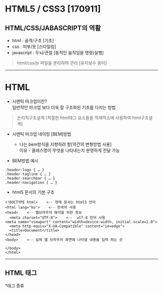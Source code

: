 # HTML5 / CSS3 [170911]
## HTML/CSS/JABASCRIPT의 역활  

* html : 골격/구조 [기초]
* css :  피부/옷 [스타일링]
* javascript : 두뇌/관절 [동적인 움직임을 명령/실행]
>html/css/js 파일을 분리하여 관리 [유지보수 용이]
  
---

# HTML
* 시멘틱 마크업이란?  
 일반적인 마크업 보다 더욱 잘 구조화된 기초를 다지는 방법  
 >논리적구조설계 [적절한 html태그 요소들을 적재적소에 사용하여 html구조설계]
* 시멘틱 마크업 네이밍 [BEM]방법  
  - 나는 bem방식을 지향하려 함[약간의 변형방법 사용]  
  이유 - 클레스명이 무엇을 나타내는지 분명하게 전달 가능  

* BEM방법 예시
 ```
.header-logo { … }
.header-tagline { … }
.header-searchbar { … }
.header-navigation { … }
 ```

* html5 문서의 기본 구조  

```
<!DOCTYPE html>    <-- 현재 문서는 html5 언어     
<html lang="ko">    <-- 한국어 사용 
<head>    <-- 웹브라우저 해석을 위한 정보    
  <meta charset="UTF-8">    <--  utf-8 언어 사용                                   <meta name="viewport" content="width=device-width, initial-scale=1.0">     
  <meta http-equiv="X-UA-Compatible" content="ie=edge">                      
  <title>Document</title>                                                    
</head>                                                             
<body>    <-- 실제 웹 브라우저 화면에 나타낼 내용을 입력 하는 곳
  
</body>
</html>
```

---

## HTML 태그

*태그 종류

